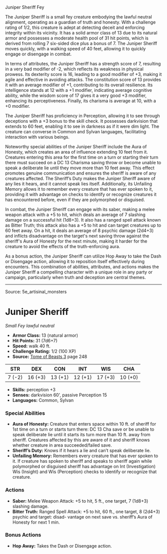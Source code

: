 <MonsterName/>Juniper Sheriff</MonsterName>
<CreatureType/>Fey</CreatureType>

<summary>The Juniper Sheriff is a small fey creature embodying the lawful neutral alignment, operating as a guardian of truth and honesty. With a challenge rating of 1/2, this creature is adept at detecting deceit and enforcing integrity within its vicinity. It has a solid armor class of 13 due to its natural armor and possesses a moderate health pool of 31 hit points, which is derived from rolling 7 six-sided dice plus a bonus of 7. The Juniper Sheriff moves quickly, with a walking speed of 40 feet, allowing it to quickly engage or disengage in combat.</summary>

<detail>

In terms of attributes, the Juniper Sheriff has a strength score of 7, resulting in a very bad modifier of -2, which reflects its weakness in physical prowess. Its dexterity score is 16, leading to a good modifier of +3, making it agile and effective in avoiding attacks. The constitution score of 13 provides it with an average modifier of +1, contributing to its overall resilience. Its intelligence stands at 12 with a +1 modifier, indicating average cognitive ability, while the wisdom score of 17 gives it a very good +3 modifier, enhancing its perceptiveness. Finally, its charisma is average at 10, with a +0 modifier.

The Juniper Sheriff has proficiency in Perception, allowing it to see through deceptions with a +3 bonus to the skill check. It possesses darkvision that extends to 60 feet, enabling it to see in darkness as if it were dim light. The creature can converse in Common and Sylvan languages, facilitating interaction with various beings.

Noteworthy special abilities of the Juniper Sheriff include the Aura of Honesty, which creates an area of influence extending 10 feet from it. Creatures entering this area for the first time on a turn or starting their turn there must succeed on a DC 13 Charisma saving throw or become unable to speak a deliberate lie until they move more than 10 feet away. This effect promotes genuine communication and ensures the sheriff is aware of any creatures affected. The Sheriff’s Duty makes the Juniper Sheriff aware of any lies it hears, and it cannot speak lies itself. Additionally, its Unfailing Memory allows it to remember every creature that has ever spoken to it, providing it with advantage on checks to identify or recognize creatures it has encountered before, even if they are polymorphed or disguised.

In combat, the Juniper Sheriff can engage with its saber, making a melee weapon attack with a +5 to hit, which deals an average of 7 slashing damage on a successful hit (1d8+3). It also has a ranged spell attack known as Bitter Truth; this attack also has a +5 to hit and can target creatures up to 60 feet away. On a hit, it deals an average of 8 psychic damage (2d4+3) and inflicts disadvantage on the target's next saving throw against the sheriff's Aura of Honesty for the next minute, making it harder for the creature to avoid the effects of the truth-enforcing aura.

As a bonus action, the Juniper Sheriff can utilize Hop Away to take the Dash or Disengage action, allowing it to reposition itself effectively during encounters. This combination of abilities, attributes, and actions makes the Juniper Sheriff a compelling character with a unique role in any party or campaign, particularly when truth and deception are central themes.</detail>



---

Source: 5e_artisinal_monsters

# Juniper Sheriff

*Small* *Fey* *lawful neutral*

- **Armor Class:** 13 (natural armor)
- **Hit Points:** 31 (7d6+7)
- **Speed:** walk 40 ft.
- **Challenge Rating:** 1/2 (100 XP)
- **Source:** [Tome of Beasts 3](https://koboldpress.com/kpstore/product/tome-of-beasts-3-for-5th-edition/) page 248

| STR | DEX | CON | INT | WIS | CHA |
| --- | --- | --- | --- | --- | --- |
| 7 (-2) | 16 (+3) | 13 (+1) | 12 (+1) | 17 (+3) | 10 (+0) |

- **Skills:** perception +3
- **Senses:** darkvision 60', passive Perception 15
- **Languages:** Common, Sylvan

### Special Abilities

- **Aura of Honesty:** Creature that enters space within 10 ft. of sheriff for 1st time on a turn or starts turn there: DC 13 Cha save or be unable to speak deliberate lie until it starts its turn more than 10 ft. away from sheriff. Creatures affected by this are aware of it and sheriff knows whether creature in area succeeded/failed save.
- **Sheriff’s Duty:** Knows if it hears a lie and can’t speak deliberate lie.
- **Unfailing Memory:** Remembers every creature that has ever spoken to it. If creature has spoken to sheriff and speaks to sheriff again while polymorphed or disguised sheriff has advantage on Int (Investigation) Wis (Insight) and Wis (Perception) checks to identify or recognize that creature.

### Actions

- **Saber:** Melee Weapon Attack: +5 to hit, 5 ft., one target, 7 (1d8+3) slashing damage.
- **Bitter Truth:** Ranged Spell Attack: +5 to hit, 60 ft., one target, 8 (2d4+3) psychic and target: disad- vantage on next save vs. sheriff’s Aura of Honesty for next 1 min.

### Bonus Actions

- **Hop Away:** Takes the Dash or Disengage action.




